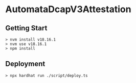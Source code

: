 # AutomataDcapV3Attestation

## Getting Start

```
> nvm install v18.16.1
> nvm use v18.16.1
> npm install
```

## Deployment

```
> npx hardhat run ./script/deploy.ts
```